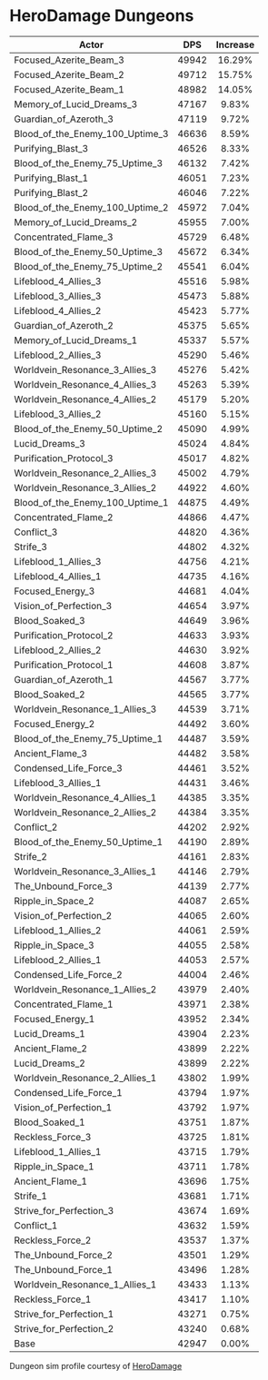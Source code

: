 # HeroDamage Dungeons
| Actor | DPS | Increase |
|---|:---:|:---:|
|Focused_Azerite_Beam_3|49942|16.29%|
|Focused_Azerite_Beam_2|49712|15.75%|
|Focused_Azerite_Beam_1|48982|14.05%|
|Memory_of_Lucid_Dreams_3|47167|9.83%|
|Guardian_of_Azeroth_3|47119|9.72%|
|Blood_of_the_Enemy_100_Uptime_3|46636|8.59%|
|Purifying_Blast_3|46526|8.33%|
|Blood_of_the_Enemy_75_Uptime_3|46132|7.42%|
|Purifying_Blast_1|46051|7.23%|
|Purifying_Blast_2|46046|7.22%|
|Blood_of_the_Enemy_100_Uptime_2|45972|7.04%|
|Memory_of_Lucid_Dreams_2|45955|7.00%|
|Concentrated_Flame_3|45729|6.48%|
|Blood_of_the_Enemy_50_Uptime_3|45672|6.34%|
|Blood_of_the_Enemy_75_Uptime_2|45541|6.04%|
|Lifeblood_4_Allies_3|45516|5.98%|
|Lifeblood_3_Allies_3|45473|5.88%|
|Lifeblood_4_Allies_2|45423|5.77%|
|Guardian_of_Azeroth_2|45375|5.65%|
|Memory_of_Lucid_Dreams_1|45337|5.57%|
|Lifeblood_2_Allies_3|45290|5.46%|
|Worldvein_Resonance_3_Allies_3|45276|5.42%|
|Worldvein_Resonance_4_Allies_3|45263|5.39%|
|Worldvein_Resonance_4_Allies_2|45179|5.20%|
|Lifeblood_3_Allies_2|45160|5.15%|
|Blood_of_the_Enemy_50_Uptime_2|45090|4.99%|
|Lucid_Dreams_3|45024|4.84%|
|Purification_Protocol_3|45017|4.82%|
|Worldvein_Resonance_2_Allies_3|45002|4.79%|
|Worldvein_Resonance_3_Allies_2|44922|4.60%|
|Blood_of_the_Enemy_100_Uptime_1|44875|4.49%|
|Concentrated_Flame_2|44866|4.47%|
|Conflict_3|44820|4.36%|
|Strife_3|44802|4.32%|
|Lifeblood_1_Allies_3|44756|4.21%|
|Lifeblood_4_Allies_1|44735|4.16%|
|Focused_Energy_3|44681|4.04%|
|Vision_of_Perfection_3|44654|3.97%|
|Blood_Soaked_3|44649|3.96%|
|Purification_Protocol_2|44633|3.93%|
|Lifeblood_2_Allies_2|44630|3.92%|
|Purification_Protocol_1|44608|3.87%|
|Guardian_of_Azeroth_1|44567|3.77%|
|Blood_Soaked_2|44565|3.77%|
|Worldvein_Resonance_1_Allies_3|44539|3.71%|
|Focused_Energy_2|44492|3.60%|
|Blood_of_the_Enemy_75_Uptime_1|44487|3.59%|
|Ancient_Flame_3|44482|3.58%|
|Condensed_Life_Force_3|44461|3.52%|
|Lifeblood_3_Allies_1|44431|3.46%|
|Worldvein_Resonance_4_Allies_1|44385|3.35%|
|Worldvein_Resonance_2_Allies_2|44384|3.35%|
|Conflict_2|44202|2.92%|
|Blood_of_the_Enemy_50_Uptime_1|44190|2.89%|
|Strife_2|44161|2.83%|
|Worldvein_Resonance_3_Allies_1|44146|2.79%|
|The_Unbound_Force_3|44139|2.77%|
|Ripple_in_Space_2|44087|2.65%|
|Vision_of_Perfection_2|44065|2.60%|
|Lifeblood_1_Allies_2|44061|2.59%|
|Ripple_in_Space_3|44055|2.58%|
|Lifeblood_2_Allies_1|44053|2.57%|
|Condensed_Life_Force_2|44004|2.46%|
|Worldvein_Resonance_1_Allies_2|43979|2.40%|
|Concentrated_Flame_1|43971|2.38%|
|Focused_Energy_1|43952|2.34%|
|Lucid_Dreams_1|43904|2.23%|
|Ancient_Flame_2|43899|2.22%|
|Lucid_Dreams_2|43899|2.22%|
|Worldvein_Resonance_2_Allies_1|43802|1.99%|
|Condensed_Life_Force_1|43794|1.97%|
|Vision_of_Perfection_1|43792|1.97%|
|Blood_Soaked_1|43751|1.87%|
|Reckless_Force_3|43725|1.81%|
|Lifeblood_1_Allies_1|43715|1.79%|
|Ripple_in_Space_1|43711|1.78%|
|Ancient_Flame_1|43696|1.75%|
|Strife_1|43681|1.71%|
|Strive_for_Perfection_3|43674|1.69%|
|Conflict_1|43632|1.59%|
|Reckless_Force_2|43537|1.37%|
|The_Unbound_Force_2|43501|1.29%|
|The_Unbound_Force_1|43496|1.28%|
|Worldvein_Resonance_1_Allies_1|43433|1.13%|
|Reckless_Force_1|43417|1.10%|
|Strive_for_Perfection_1|43271|0.75%|
|Strive_for_Perfection_2|43240|0.68%|
|Base|42947|0.00%|

 Dungeon sim profile courtesy of [HeroDamage](https://www.herodamage.com/)